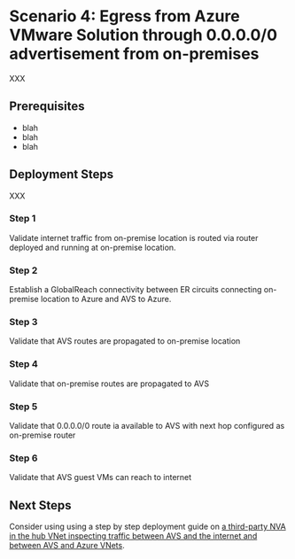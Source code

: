 # Scenario 4: Egress from Azure VMware Solution through 0.0.0.0/0 advertisement from on-premises

XXX

## Prerequisites

* blah
* blah
* blah

## Deployment Steps

XXX

### Step 1

Validate internet traffic from on-premise location is routed via router deployed and running at on-premise location.

### Step 2

Establish a GlobalReach connectivity between ER circuits connecting on-premise location to Azure and AVS to Azure.

### Step 3

Validate that AVS routes are propagated to on-premise location

### Step 4

Validate that on-premise routes are propagated to AVS

### Step 5

Validate that 0.0.0.0/0 route ia available to AVS with next hop configured as on-premise router

### Step 6

Validate that AVS guest VMs can reach to internet

## Next Steps

Consider using using a step by step deployment guide on [a third-party NVA in the hub VNet inspecting traffic between AVS and the internet and between AVS and Azure VNets](https://docs.microsoft.com/azure/cloud-adoption-framework/scenarios/azure-vmware/eslz-network-topology-connectivity#scenario-5-a-third-party-nva-in-the-hub-vnet-inspects-traffic-between-avs-and-the-internet-and-between-avs-and-azure-vnets).
